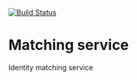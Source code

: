 
[![Build Status](https://travis-ci.org/LandRegistry/matching.svg)](https://travis-ci.org/LandRegistry/matching)


Matching service
================

Identity matching service
